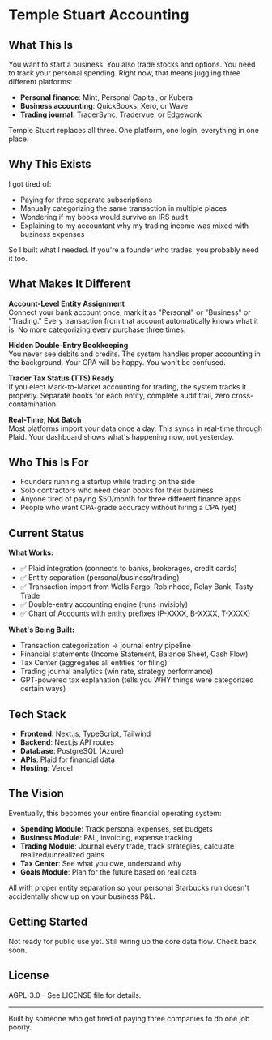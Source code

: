 # Temple Stuart Accounting

## What This Is

You want to start a business. You also trade stocks and options. You need to track your personal spending. Right now, that means juggling three different platforms:

- **Personal finance**: Mint, Personal Capital, or Kubera
- **Business accounting**: QuickBooks, Xero, or Wave  
- **Trading journal**: TraderSync, Tradervue, or Edgewonk

Temple Stuart replaces all three. One platform, one login, everything in one place.

## Why This Exists

I got tired of:
- Paying for three separate subscriptions
- Manually categorizing the same transaction in multiple places
- Wondering if my books would survive an IRS audit
- Explaining to my accountant why my trading income was mixed with business expenses

So I built what I needed. If you're a founder who trades, you probably need it too.

## What Makes It Different

**Account-Level Entity Assignment**  
Connect your bank account once, mark it as "Personal" or "Business" or "Trading." Every transaction from that account automatically knows what it is. No more categorizing every purchase three times.

**Hidden Double-Entry Bookkeeping**  
You never see debits and credits. The system handles proper accounting in the background. Your CPA will be happy. You won't be confused.

**Trader Tax Status (TTS) Ready**  
If you elect Mark-to-Market accounting for trading, the system tracks it properly. Separate books for each entity, complete audit trail, zero cross-contamination.

**Real-Time, Not Batch**  
Most platforms import your data once a day. This syncs in real-time through Plaid. Your dashboard shows what's happening now, not yesterday.

## Who This Is For

- Founders running a startup while trading on the side
- Solo contractors who need clean books for their business
- Anyone tired of paying $50/month for three different finance apps
- People who want CPA-grade accuracy without hiring a CPA (yet)

## Current Status

**What Works:**
- ✅ Plaid integration (connects to banks, brokerages, credit cards)
- ✅ Entity separation (personal/business/trading)
- ✅ Transaction import from Wells Fargo, Robinhood, Relay Bank, Tasty Trade
- ✅ Double-entry accounting engine (runs invisibly)
- ✅ Chart of Accounts with entity prefixes (P-XXXX, B-XXXX, T-XXXX)

**What's Being Built:**
- Transaction categorization → journal entry pipeline
- Financial statements (Income Statement, Balance Sheet, Cash Flow)
- Tax Center (aggregates all entities for filing)
- Trading journal analytics (win rate, strategy performance)
- GPT-powered tax explanation (tells you WHY things were categorized certain ways)

## Tech Stack

- **Frontend**: Next.js, TypeScript, Tailwind
- **Backend**: Next.js API routes
- **Database**: PostgreSQL (Azure)
- **APIs**: Plaid for financial data
- **Hosting**: Vercel

## The Vision

Eventually, this becomes your entire financial operating system:

- **Spending Module**: Track personal expenses, set budgets
- **Business Module**: P&L, invoicing, expense tracking
- **Trading Module**: Journal every trade, track strategies, calculate realized/unrealized gains
- **Tax Center**: See what you owe, understand why
- **Goals Module**: Plan for the future based on real data

All with proper entity separation so your personal Starbucks run doesn't accidentally show up on your business P&L.

## Getting Started

Not ready for public use yet. Still wiring up the core data flow. Check back soon.

## License

AGPL-3.0 - See LICENSE file for details.

---

Built by someone who got tired of paying three companies to do one job poorly.
